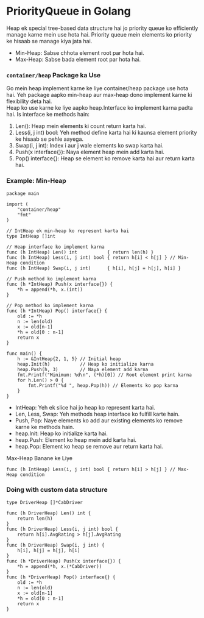 # PriorityQueue in Golang

Heap ek special tree-based data structure hai jo priority queue ko efficiently manage karne mein use hota hai. Priority queue mein elements ko priority ke hisaab se manage kiya jata hai.
- Min-Heap: Sabse chhota element root par hota hai.
- Max-Heap: Sabse bada element root par hota hai.

### `container/heap` Package ka Use
Go mein heap implement karne ke liye container/heap package use hota hai. Yeh package aapko min-heap aur max-heap dono implement karne ki flexibility deta hai.  
Heap ko use karne ke liye aapko heap.Interface ko implement karna padta hai. Is interface ke methods hain:
1. Len(): Heap mein elements ki count return karta hai.
2. Less(i, j int) bool: Yeh method define karta hai ki kaunsa element priority ke hisaab se pehle aayega.
3. Swap(i, j int): Index i aur j wale elements ko swap karta hai.
4. Push(x interface{}): Naya element heap mein add karta hai.
5. Pop() interface{}: Heap se element ko remove karta hai aur return karta hai.

### Example: Min-Heap
```
package main

import (
	"container/heap"
	"fmt"
)

// IntHeap ek min-heap ko represent karta hai
type IntHeap []int

// Heap interface ko implement karna
func (h IntHeap) Len() int           { return len(h) }
func (h IntHeap) Less(i, j int) bool { return h[i] < h[j] } // Min-Heap condition
func (h IntHeap) Swap(i, j int)      { h[i], h[j] = h[j], h[i] }

// Push method ko implement karna
func (h *IntHeap) Push(x interface{}) {
	*h = append(*h, x.(int))
}

// Pop method ko implement karna
func (h *IntHeap) Pop() interface{} {
	old := *h
	n := len(old)
	x := old[n-1]
	*h = old[0 : n-1]
	return x
}

func main() {
	h := &IntHeap{2, 1, 5} // Initial heap
	heap.Init(h)           // Heap ko initialize karna
	heap.Push(h, 3)        // Naya element add karna
	fmt.Printf("Minimum: %d\n", (*h)[0]) // Root element print karna
	for h.Len() > 0 {
		fmt.Printf("%d ", heap.Pop(h)) // Elements ko pop karna
	}
}
```
- IntHeap: Yeh ek slice hai jo heap ko represent karta hai.
- Len, Less, Swap: Yeh methods heap interface ko fulfill karte hain.
- Push, Pop: Naye elements ko add aur existing elements ko remove karne ke methods hain.
- heap.Init: Heap ko initialize karta hai.
- heap.Push: Element ko heap mein add karta hai.
- heap.Pop: Element ko heap se remove aur return karta hai.

Max-Heap Banane ke Liye  
```
func (h IntHeap) Less(i, j int) bool { return h[i] > h[j] } // Max-Heap condition
```

### Doing with custom data structure
```
type DriverHeap []*CabDriver

func (h DriverHeap) Len() int {
	return len(h)
}
func (h DriverHeap) Less(i, j int) bool {
	return h[i].AvgRating > h[j].AvgRating
}
func (h DriverHeap) Swap(i, j int) {
	h[i], h[j] = h[j], h[i]
}
func (h *DriverHeap) Push(x interface{}) {
	*h = append(*h, x.(*CabDriver))
}
func (h *DriverHeap) Pop() interface{} {
	old := *h
	n := len(old)
	x := old[n-1]
	*h = old[0 : n-1]
	return x
}
```